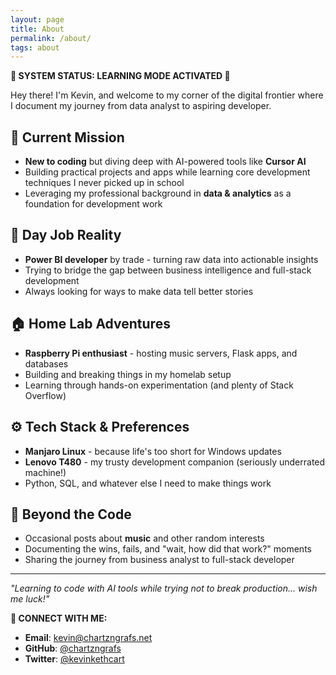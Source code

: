 ```yaml
---
layout: page
title: About
permalink: /about/
tags: about
---
```


**🚀 SYSTEM STATUS: LEARNING MODE ACTIVATED 🚀**

Hey there! I'm Kevin, and welcome to my corner of the digital frontier where I document my journey from data analyst to aspiring developer.

## **🔧 Current Mission**
- **New to coding** but diving deep with AI-powered tools like **Cursor AI**
- Building practical projects and apps while learning core development techniques I never picked up in school
- Leveraging my professional background in **data & analytics** as a foundation for development work

## **💼 Day Job Reality**
- **Power BI developer** by trade - turning raw data into actionable insights
- Trying to bridge the gap between business intelligence and full-stack development
- Always looking for ways to make data tell better stories

## **🏠 Home Lab Adventures**
- **Raspberry Pi enthusiast** - hosting music servers, Flask apps, and databases
- Building and breaking things in my homelab setup
- Learning through hands-on experimentation (and plenty of Stack Overflow)

## **⚙️ Tech Stack & Preferences**
- **Manjaro Linux** - because life's too short for Windows updates
- **Lenovo T480** - my trusty development companion (seriously underrated machine!)
- Python, SQL, and whatever else I need to make things work

## **🎵 Beyond the Code**
- Occasional posts about **music** and other random interests
- Documenting the wins, fails, and "wait, how did that work?" moments
- Sharing the journey from business analyst to full-stack developer

---

*"Learning to code with AI tools while trying not to break production... wish me luck!"*

**📡 CONNECT WITH ME:**
- **Email**: kevin@chartzngrafs.net  
- **GitHub**: [@chartzngrafs](https://github.com/chartzngrafs)  
- **Twitter**: [@kevinkethcart](https://twitter.com/kevinkethcart)
